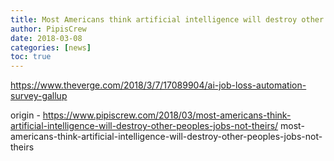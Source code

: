 ```yaml
---
title: Most Americans think artificial intelligence will destroy other people’s jobs, not theirs
author: PipisCrew
date: 2018-03-08
categories: [news]
toc: true
---
```


https://www.theverge.com/2018/3/7/17089904/ai-job-loss-automation-survey-gallup

origin - https://www.pipiscrew.com/2018/03/most-americans-think-artificial-intelligence-will-destroy-other-peoples-jobs-not-theirs/ most-americans-think-artificial-intelligence-will-destroy-other-peoples-jobs-not-theirs